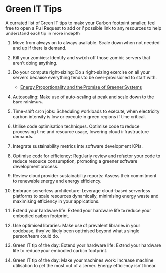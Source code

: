 # Green IT Tips
A currated list of Green IT tips to make your Carbon footprint smaller, feel
free to open a Pull Request to add or if possible link to any resources to help
understand each tip in more indepth


 1. Move from always on to always available. Scale down when not needed and up if there is demand.

 2. Kill your zombies: Identify and switch off those zombie servers that aren’t doing anything.

 3. Do your compute right-sizing: Do a right-sizing exercise on all your servers because everything tends to be over-provisioned to start with.

    - [Energy Proportionality and the Promise of Greener Systems](https://blog.re-cinq.com/posts/energy-proportionality/)


 4. Autoscaling: Make use of auto-scaling at peak and scale down to the bare minimum.

 5. Time-shift cron jobs: Scheduling workloads to execute, when electricity carbon intensity is low or execute in green regions if time critical.

 6. Utilise code optimisation techniques. Optimise code to reduce processing time and resource usage, lowering cloud infrastructure demands.

 7. Integrate sustainability metrics into software development KPIs.

 8. Optimise code for efficiency: Regularly review and refactor your code to reduce resource consumption, promoting a greener software development process.

 9. Review cloud provider sustainability reports: Assess their commitment to renewable energy and energy efficiency.

 10. Embrace serverless architecture: Leverage cloud-based serverless platforms to scale resources dynamically, minimising energy waste and maximising efficiency in your applications.

 11. Extend your hardware life: Extend your hardware life to reduce your embodied carbon footprint.

 12. Use optimised libraries: Make use of prevalent libraries in your codebase, they've likely been optimised beyond what a single person/team could do.
 
 13. Green IT tip of the day: Extend your hardware life: Extend your hardware life to reduce your embodied carbon footprint.
 
 14. Green IT tip of the day: Make your machines work: Increase machine utilisation to get the most out of a server. Energy efficiency isn't linear.